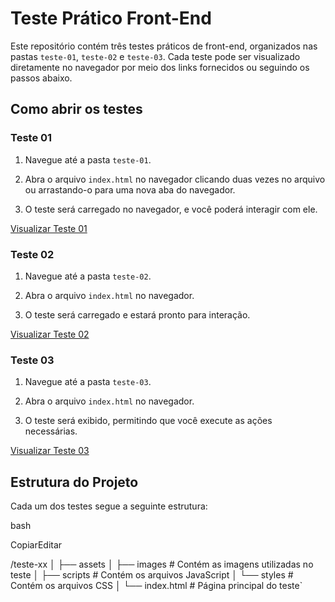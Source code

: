 
# Teste Prático Front-End

Este repositório contém três testes práticos de front-end, organizados nas pastas `teste-01`, `teste-02` e `teste-03`. Cada teste pode ser visualizado diretamente no navegador por meio dos links fornecidos ou seguindo os passos abaixo.

## Como abrir os testes

### Teste 01

1.  Navegue até a pasta `teste-01`.
    
2.  Abra o arquivo `index.html` no navegador clicando duas vezes no arquivo ou arrastando-o para uma nova aba do navegador.
    
3.  O teste será carregado no navegador, e você poderá interagir com ele.
    

[Visualizar Teste 01](https://caixa-eletronico-teste.netlify.app/teste-01)

### Teste 02

1.  Navegue até a pasta `teste-02`.
    
2.  Abra o arquivo `index.html` no navegador.
    
3.  O teste será carregado e estará pronto para interação.
    

[Visualizar Teste 02](https://caixa-eletronico-teste.netlify.app/teste-02)

### Teste 03

1.  Navegue até a pasta `teste-03`.
    
2.  Abra o arquivo `index.html` no navegador.
    
3.  O teste será exibido, permitindo que você execute as ações necessárias.
    

[Visualizar Teste 03](https://caixa-eletronico-teste.netlify.app/teste-03)

## Estrutura do Projeto

Cada um dos testes segue a seguinte estrutura:

bash

CopiarEditar

/teste-xx
│
├── assets
│   ├── images  # Contém as imagens utilizadas no teste
│   ├── scripts        # Contém os arquivos JavaScript
│   └── styles         # Contém os arquivos CSS
│
└── index.html         # Página principal do teste`

